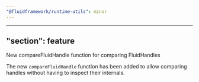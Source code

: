 ```yaml
---
"@fluidframework/runtime-utils": minor
---
```

---
"section": feature
---

New compareFluidHandle function for comparing FluidHandles

The new `compareFluidHandle` function has been added to allow comparing handles without having to inspect their internals.

